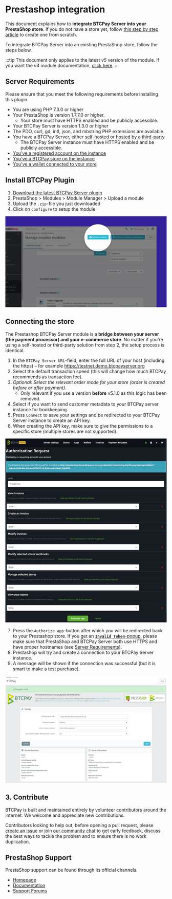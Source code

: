 # Prestashop integration

This document explains how to **integrate BTCPay Server into your PrestaShop store**.
If you do not have a store yet, follow [this step by step article](https://blog.templatetoaster.com/how-to-install-prestashop/) to create one from scratch.

To integrate BTCPay Server into an existing PrestaShop store, follow the steps below.

:::tip
This document only applies to the latest _v5_ version of the module. If you want the _v4_ module documentation, [click here](https://github.com/btcpayserver/btcpayserver-doc/blob/cba96292ceea9483711ab53c479a98357383f857/docs/PrestaShop.md).
:::

## Server Requirements

Please ensure that you meet the following requirements before installing this plugin.

- You are using PHP 7.3.0 or higher
- Your PrestaShop is version 1.7.7.0 or higher.
  - Your store must have HTTPS enabled and be publicly accessible.
- Your BTCPay Server is version 1.3.0 or higher
- The PDO, curl, gd, intl, json, and mbstring PHP extensions are available
- You have a BTCPay Server, either [self-hosted](/Deployment/README.md) or [hosted by a third-party](/Deployment/ThirdPartyHosting.md)
  - The BTCPay Server instance must have HTTPS enabled and be publicly accessible.
- [You've a registered account on the instance](./RegisterAccount.md)
- [You've a BTCPay store on the instance](./CreateStore.md)
- [You've a wallet connected to your store](./WalletSetup.md)

## Install BTCPay Plugin

1. [Download the latest BTCPay Server plugin](https://github.com/btcpayserver/prestashop-plugin/releases)
2. PrestaShop > Modules > Module Manager > Upload a module
3. Upload the `.zip`-file you just downloaded
4. Click on `configure` to setup the module

![BTCPay Server PrestaShop plugin installation](./img/prestashop/module-install.jpg)

## Connecting the store

The Prestashop BTCPay Server module is a **bridge between your server (the payment processor) and your e-commerce store**.
No matter if you're using a self-hosted or third-party solution from step 2, the setup process is identical.

1. In the `BTCPay Server URL`-field, enter the full URL of your host (including the https) – for example https://testnet.demo.btcpayserver.org
2. Select the default transaction speed (this will change how much BTCPay recommends as transaction fee).
3. _Optional: Select the relevant order mode for your store (order is created before or after payment)._
   * Only relevant if you use a version **before** v5.1.0 as this logic has been removed.
4. Select if you want to send customer metadata to your BTCPay server instance for bookkeeping.
5. Press `Connect` to save your settings and be redirected to your BTCPay Server instance to create an API key.
6. When creating the API key, make sure to give the permissions to a specific store (multiple stores are not supported).

![BTCPay Server PrestaShop API key setup](./img/prestashop/api-key-setup.jpg)

7. Press the `Authorize app`-button after which you will be redirected back to your Prestashop store. If you get an [**`Invalid Token`**-popup](./images/prestashop/invalid-token-popup.jpg), please make sure that PrestaShop and BTCPay Server both use HTTPS and have proper hostnames (see [Server Requirements](#server-requirements)).
8. Prestashop will try and create a connection to your BTCPay Server instance.
9. A message will be shown if the connection was successful (but it is smart to make a test purchase).

![BTCPay Server PrestaShop setup finished](./img/prestashop/success.jpg)

## 3. Contribute

BTCPay is built and maintained entirely by volunteer contributors around the internet. We welcome and appreciate new contributions.

Contributors looking to help out, before opening a pull request, please [create an issue](https://github.com/btcpayserver/prestashop-plugin/issues/new/choose)
or join [our community chat](https://chat.btcpayserver.org) to get early feedback, discuss the best ways to tackle the problem and to ensure there is no work duplication.

## PrestaShop Support

PrestaShop support can be found through its official channels.

* [Homepage](https://www.prestashop.com)
* [Documentation](https://doc.prestashop.com)
* [Support Forums](https://www.prestashop.com/forums)
